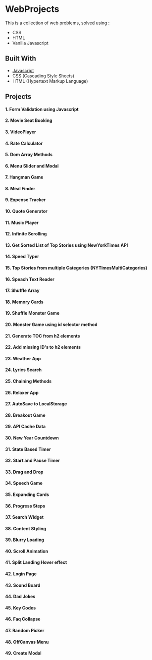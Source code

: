 # WebProjects

This is a collection of web problems, solved using :
 * CSS
 * HTML
 * Vanilla Javascript

## Built With

* [Javascript](MDNdeveloper.mozilla.org)
* CSS (Cascading Style Sheets)
* HTML (Hypertext Markup Language)

## Projects

#### 1. Form Validation using Javascript
#### 2. Movie Seat Booking
#### 3. VideoPlayer
#### 4. Rate Calculator
#### 5. Dom Array  Methods
#### 6. Menu Slider and Modal
#### 7. Hangman Game
#### 8. Meal Finder
#### 9. Expense Tracker
#### 10. Quote Generator
#### 11. Music Player
#### 12. Infinite Scrolling
#### 13. Get Sorted List of Top Stories using NewYorkTimes API
#### 14. Speed Typer
#### 15. Top Stories from multiple Categories (NYTimesMultiCategories)
#### 16. Speach Text Reader
#### 17. Shuffle Array
#### 18. Memory Cards
#### 19. Shuffle Monster Game
#### 20. Monster Game using id selector method
#### 21. Generate TOC from h2 elements
#### 22. Add missing ID's to h2 elements
#### 23. Weather App
#### 24. Lyrics Search
#### 25. Chaining Methods
#### 26. Relaxer App
#### 27. AutoSave to LocalStorage
#### 28. Breakout Game
#### 29. API Cache Data
#### 30. New Year Countdown
#### 31. State Based Timer 
#### 32. Start and Pause Timer
#### 33. Drag and Drop
#### 34. Speech Game
#### 35. Expanding Cards
#### 36. Progress Steps
#### 37. Search Widget
#### 38. Content Styling
#### 39. Blurry Loading
#### 40. Scroll Animation
#### 41. Split Landing Hover effect
#### 42. Login Page
#### 43. Sound Board
#### 44. Dad Jokes
#### 45. Key Codes
#### 46. Faq Collapse
#### 47. Random Picker
#### 48. OffCanvas Menu
#### 49. Create Modal
